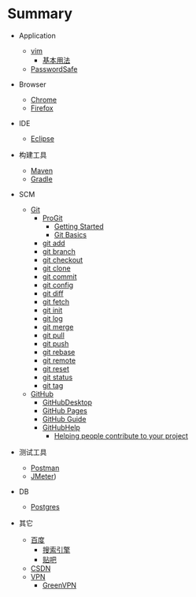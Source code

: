 # Summary

- Application
  - [vim](/Software/vim/README.md)
    - [基本用法](/Software/vim/vim.md)
  - [PasswordSafe](/Software/PasswordSafe/README.md)


- Browser
  - [Chrome](/Software/Chrome/README.md)
  - [Firefox](/Software/Firefox/README.md)


- IDE
  - [Eclipse](/Software/Eclipse/README.md)


- 构建工具
  - [Maven](/Software/Maven/README.md)
  - [Gradle](/Software/Gradle/README.md)


- SCM
  - [Git](/Software/Git/README.md)
    - [ProGit](/Software/Git/ProGit/README.md)
      - [Getting Started](/Software/Git/ProGit/GettingStarted.md)
      - [Git Basics](/Software/Git/ProGit/GitBasics.md)
    - [git add](/Software/Git/add.md)
    - [git branch](/Software/Git/branch.md)
    - [git checkout](/Software/Git/checkout.md)
    - [git clone](/Software/Git/clone.md)
    - [git commit](/Software/Git/commit.md)
    - [git config](/Software/Git/config.md)
    - [git diff](/Software/Git/diff.md)
    - [git fetch](/Software/Git/fetch.md)
    - [git init](/Software/Git/init.md)
    - [git log](/Software/Git/log.md)
    - [git merge](/Software/Git/merge.md)
    - [git pull](/Software/Git/pull.md)
    - [git push](/Software/Git/push.md)
    - [git rebase](/Software/Git/rebase.md)
    - [git remote](/Software/Git/remote.md)
    - [git reset](/Software/Git/reset.md)
    - [git status](/Software/Git/status.md)
    - [git tag](/Software/Git/tag.md)
  - [GitHub](/Software/GitHub/README.md)
    - [GitHubDesktop](/Software/GitHub/GitHubDesktop/README.md)
    - [GitHub Pages](/Software/GitHub/GitHubPages.md)
    - [GitHub Guide](/Software/GitHub/GitHubGuide.md)
    - [GitHubHelp](/Software/GitHub/GitHubHelp/README.md)
      - [Helping people contribute to your project](/Software/GitHub/GitHubHelp/contribute.md)


- 测试工具
  - [Postman](/Software/Postman/README.md)
  - [JMeter](/Software/JMeter/README.md))


- DB
  - [Postgres](/Software/Postgres/README.md)

 
- 其它
  - [百度](/Software/baidu/README.md)
    - [搜索引擎](/Software/baidu/se.md)
    - [贴吧](/Software/baidu/tieba.md)
  - [CSDN](/Software/CSDN/README.md)
  - [VPN](/Software/VPN/README.md)
    - [GreenVPN](/Software/VPN/GreenVPN.md)
